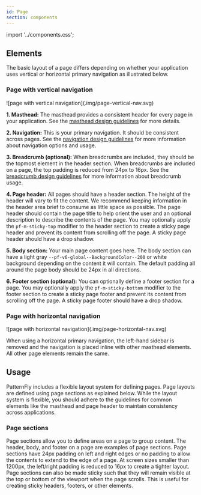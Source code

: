 ```yaml
---
id: Page
section: components
---
```


import '../components.css';

## Elements
The basic layout of a page differs depending on whether your application uses vertical or horizontal primary navigation as illustrated below.

### Page with vertical navigation

<div class="ws-docs-content-img">
    ![page with vertical navigation](.img/page-vertical-nav.svg)
</div>

**1. Masthead:** The masthead provides a consistent header for every page in your application. See the [masthead design guidelines](/components/masthead/design-guidelines) for more details.

**2. Navigation:** This is your primary navigation. It should be consistent across pages. See the [navigation design guidelines](/components/navigation/design-guidelines) for more information about navigation options and usage.

**3. Breadcrumb (optional):** When breadcrumbs are included, they should be the topmost element in the header section. When breadcrumbs are included on a page, the top padding is reduced from 24px to 16px. See the [breadcrumb design guidelines](/components/breadcrumb/design-guidelines) for more information about breadcrumb usage.

**4. Page header:** All pages should have a header section. The height of the header will vary to fit the content. We recommend keeping information in the header area brief to consume as little space as possible. The page header should contain the page title to help orient the user and an optional description to describe the contents of the page. You may optionally apply the `pf-m-sticky-top` modifier to the header section to create a sticky page header and prevent its content from scrolling off the page. A sticky page header should have a drop shadow.

**5. Body section:** Your main page content goes here. The body section can have a light gray `--pf-v6-global--BackgroundColor--200` or white background depending on the content it will contain. The default padding all around the page body should be 24px in all directions.

**6. Footer section (optional):** You can optionally define a footer section for a page. You may optionally apply the `pf-m-sticky-bottom` modifier to the footer section to create a sticky page footer and prevent its content from scrolling off the page. A sticky page footer should have a drop shadow.

### Page with horizontal navigation

<div class="ws-docs-content-img">
    ![page with horizontal navigation](.img/page-horizontal-nav.svg)
</div>

When using a horizontal primary navigation, the left-hand sidebar is removed and the navigation is placed inline with other masthead elements. All other page elements remain the same.

## Usage
PatternFly includes a flexible layout system for defining pages. Page layouts are defined using page sections as explained below. While the layout system is flexible, you should adhere to the guidelines for common elements like the masthead and page header to maintain consistency across applications.

### Page sections
Page sections allow you to define areas on a page to group content. The header, body, and footer on a page are examples of page sections. Page sections have 24px padding on left and right edges or no padding to allow the contents to extend to the edge of a page. At screen sizes smaller than 1200px, the left/right padding is reduced to 16px to create a tighter layout. Page sections can also be made sticky such that they will remain visible at the top or bottom of the viewport when the page scrolls. This is useful for creating sticky headers, footers, or other elements.

